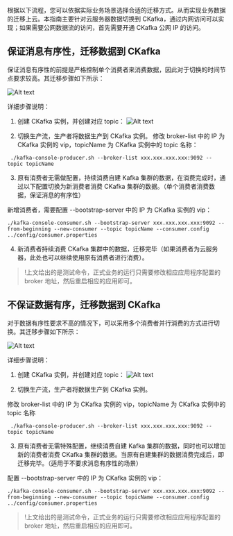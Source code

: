 根据以下流程，您可以依据实际业务场景选择合适的迁移方式。从而实现业务数据的迁移上云。本指南主要针对云服务器数据切换到 CKafka，通过内网访问可以实现；如果需要公网数据流的访问，首先需要开通 CKafka 公网 IP 的访问。

## 保证消息有序性，迁移数据到 CKafka

保证消息有序性的前提是严格控制单个消费者来消费数据，因此对于切换的时间节点要求较高。其迁移步骤如下所示：

![Alt text](https://main.qcloudimg.com/raw/4736662afc81f7dba0cf23fb81cf5e2e.png)

详细步骤说明：

1. 创建 CKafka 实例，并创建对应 topic：
![Alt text](https://main.qcloudimg.com/raw/389bb5536612d17dbc9aad626b53c10b.png)

2. 切换生产流，生产者将数据生产到 CKafka 实例。
 修改 broker-list 中的 IP 为 CKafka 实例的 vip，topicName 为 CKafka 实例中的 topic 名称：
```
 ./kafka-console-producer.sh --broker-list xxx.xxx.xxx.xxx:9092 --topic topicName
```

3. 原有消费者无需做配置，持续消费自建 Kafka 集群的数据，在消费完成时，通过以下配置切换为新消费者消费 CKafka 集群的数据。（单个消费者消费数据，保证消息的有序性）

 新增消费者，需要配置 --bootstrap-server 中的 IP 为 CKafka 实例的 vip：
```
./kafka-console-consumer.sh --bootstrap-server xxx.xxx.xxx.xxx:9092 --from-beginning --new-consumer --topic topicName --consumer.config ../config/consumer.properties
```

4. 新消费者持续消费 CKafka 集群中的数据，迁移完毕（如果消费者为云服务器，此处也可以继续使用原有消费者进行消费）。

>!上文给出的是测试命令，正式业务的运行只需要修改相应应用程序配置的 broker 地址，然后重启相应的应用即可。

## 不保证数据有序，迁移数据到 CKafka

对于数据有序性要求不高的情况下，可以采用多个消费者并行消费的方式进行切换。其迁移步骤如下所示：

![Alt text](https://main.qcloudimg.com/raw/22bc7a3e4d745078a03e0f45813cfc7b.png)

详细步骤说明：

1. 创建 CKafka 实例，并创建对应 topic：
![Alt text](https://main.qcloudimg.com/raw/cdcfa5de5c52df2b27d597dd46496b4e.png)

2. 切换生产流，生产者将数据生产到 CKafka 实例。

 修改 broker-list 中的 IP 为 CKafka 实例的 vip，topicName 为 CKafka 实例中的 topic 名称
```
 ./kafka-console-producer.sh --broker-list xxx.xxx.xxx.xxx:9092 --topic topicName
```

3. 原有消费者无需特殊配置，继续消费自建 Kafka 集群的数据，同时也可以增加新的消费者消费 CKafka 集群的数据。当原有自建集群的数据消费完成后，即迁移完毕。（适用于不要求消息有序性的场景）

 配置 --bootstrap-server 中的 IP 为 CKafka 实例的 vip：
```
./kafka-console-consumer.sh --bootstrap-server xxx.xxx.xxx.xxx:9092 --from-beginning --new-consumer --topic topicName --consumer.config ../config/consumer.properties
```

>!上文给出的是测试命令，正式业务的运行只需要修改相应应用程序配置的 broker 地址，然后重启相应的应用即可。
